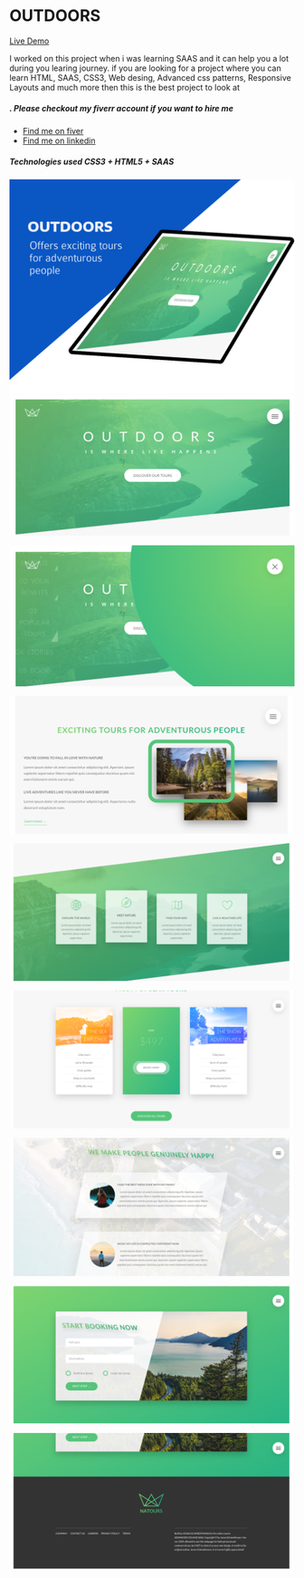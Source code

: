 # OUTDOORS

[Live Demo](https://spectacular-swan-1fb30a.netlify.app/)

I worked on this project when i was learning SAAS and it can help you
a lot during you learing journey. if you are looking for a project
where you can learn HTML, SAAS, CSS3, Web desing, Advanced css
patterns, Responsive Layouts and much more then this is the best
project to look at

##### . Please checkout my fiverr account if you want to hire me

- [Find me on fiver ](https://www.fiverr.com/zainbinramzan/develop-web-applications-with-mern-stack-react-node-express-moongodbplugin-react/README.md)
- [Find me on linkedin](https://www.linkedin.com/in/abu-zain-html-css-javascipt-developer/)

##### Technologies used CSS3 + HTML5 + SAAS

![Project page](./readme-images/banner.png)
![Project page](./readme-images/1.png)

![Project page](./readme-images/2.png)

![Project page](./readme-images/3.png)

![Project page](./readme-images/4.png)

![Project page](./readme-images/5.png)

![Project page](./readme-images/6.png)

![Project page](./readme-images/7.png)

![Project page](./readme-images/8.png)
